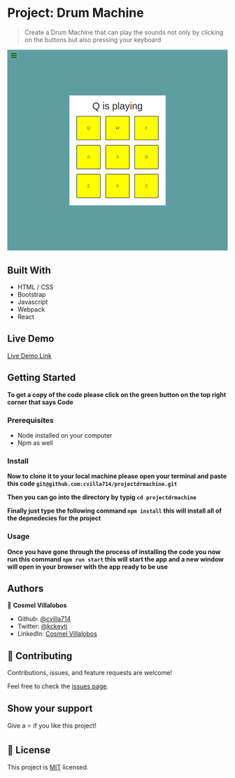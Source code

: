 # Project: Drum Machine

> Create a Drum Machine
> that can play the sounds not only by clicking on the buttons
> but also pressing your keyboard

![screenshot](./app_screenshot.png)

## Built With

- HTML / CSS
- Bootstrap
- Javascript
- Webpack
- React

## Live Demo

[Live Demo Link](https://gracious-ritchie-59becd.netlify.app/)

## Getting Started

**To get a copy of the code please click on the green button on the top right corner that says Code**

### Prerequisites

- Node installed on your computer
- Npm as well

### Install

**Now to clone it to your local machine please open your terminal and paste this code `git@github.com:cvilla714/projectdrmachine.git`**

**Then you can go into the directory by typig `cd projectdrmachine `**

**Finally just type the following command `npm install` this will install all of the depnedecies for the project**

### Usage

**Once you have gone through the process of installing the code you now run this command `npm run start` this will start the app and a new window will open in your browser with the app ready to be use**

## Authors

👤 **Cosmel Villalobos**

- Github: [@cvilla714](https://github.com/cvilla714)
- Twitter: [@kckeyti](https://twitter.com/kckeyti)
- LinkedIn: [Cosmel Villalobos](https://www.linkedin.com/in/cosvilla/)

## 🤝 Contributing

Contributions, issues, and feature requests are welcome!

Feel free to check the [issues page](https://github.com/cvilla714/projectdrmachine/issues).

## Show your support

Give a ⭐️ if you like this project!

## 📝 License

This project is [MIT](https://github.com/cvilla714/projectdrmachine/blob/master/LICENSE) licensed.
